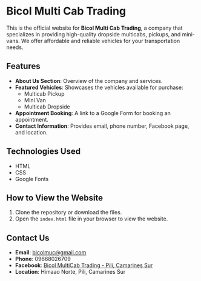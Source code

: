 # Bicol Multi Cab Trading

This is the official website for **Bicol Multi Cab Trading**, a company that specializes in providing high-quality dropside multicabs, pickups, and mini-vans. We offer affordable and reliable vehicles for your transportation needs.

## Features

- **About Us Section**: Overview of the company and services.
- **Featured Vehicles**: Showcases the vehicles available for purchase:
  - Multicab Pickup
  - Mini Van
  - Multicab Dropside
- **Appointment Booking**: A link to a Google Form for booking an appointment.
- **Contact Information**: Provides email, phone number, Facebook page, and location.

## Technologies Used

- HTML
- CSS
- Google Fonts

## How to View the Website

1. Clone the repository or download the files.
2. Open the `index.html` file in your browser to view the website.

## Contact Us

- **Email**: [bicolmuc@gmail.com](mailto:bicolmuc@gmail.com)
- **Phone**: 09668026709
- **Facebook**: [Bicol MultiCab Trading - Pili, Camarines Sur](https://www.facebook.com/profile.php?id=100064372771249)
- **Location**: Himaao Norte, Pili, Camarines Sur

